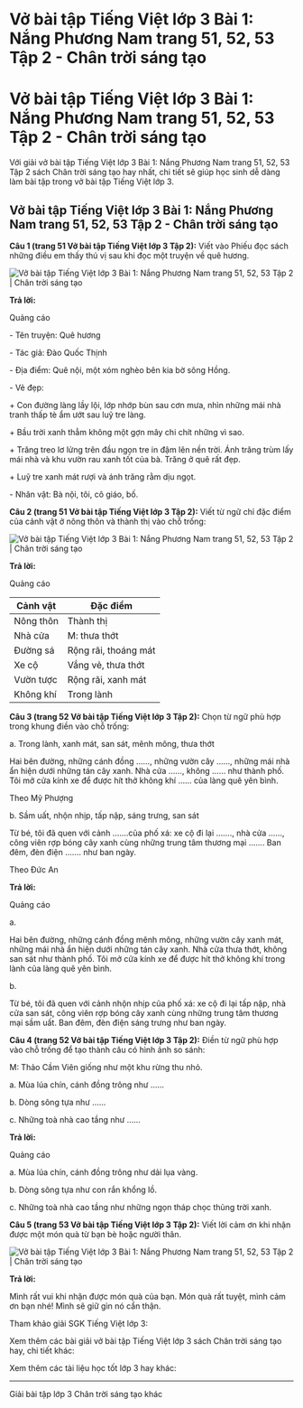 # Vở bài tập Tiếng Việt lớp 3 Bài 1: Nắng Phương Nam trang 51, 52, 53 Tập 2 - Chân trời sáng tạo

# Vở bài tập Tiếng Việt lớp 3 Bài 1: Nắng Phương Nam trang 51, 52, 53 Tập 2 - Chân trời sáng tạo

Với giải vở bài tập Tiếng Việt lớp 3 Bài 1: Nắng Phương Nam trang 51, 52, 53 Tập 2 sách Chân trời sáng tạo hay nhất, chi tiết sẽ giúp học sinh dễ dàng làm bài tập trong vở bài tập Tiếng Việt lớp 3.

## Vở bài tập Tiếng Việt lớp 3 Bài 1: Nắng Phương Nam trang 51, 52, 53 Tập 2 - Chân trời sáng tạo

**Câu 1 (trang 51 Vở bài tập Tiếng Việt lớp 3 Tập 2):** Viết vào Phiếu đọc sách những điều em thấy thú vị sau khi đọc một truyện về quê hương.

![Vở bài tập Tiếng Việt lớp 3 Bài 1: Nắng Phương Nam trang 51, 52, 53 Tập 2 | Chân trời sáng tạo](https://vietjack.com/vbt-tieng-viet-3-ct/images/bai-1-nang-phuong-nam.PNG)

**Trả lời:**

Quảng cáo

\- Tên truyện: Quê hương

\- Tác giả: Đào Quốc Thịnh 

\- Địa điểm: Quê nội, một xóm nghèo bên kia bờ sông Hồng.

\- Vẻ đẹp:

\+ Con đường làng lầy lội, lớp nhớp bùn sau cơn mưa, nhìn những mái nhà tranh thấp tè ẩm ướt sau luỹ tre làng.

\+ Bầu trời xanh thẳm không một gợn mây chi chít những vì sao. 

\+ Trăng treo lơ lửng trên đầu ngọn tre in đậm lên nền trời. Ánh trăng trùm lấy mái nhà và khu vườn rau xanh tốt của bà. Trăng ở quê rất đẹp.

\+ Luỹ tre xanh mát rượi và ánh trăng rằm dịu ngọt.

\- Nhân vật: Bà nội, tôi, cô giáo, bố.

**Câu 2 (trang 51 Vở bài tập Tiếng Việt lớp 3 Tập 2):** Viết từ ngữ chỉ đặc điểm của cảnh vật ở nông thôn và thành thị vào chỗ trống:

![Vở bài tập Tiếng Việt lớp 3 Bài 1: Nắng Phương Nam trang 51, 52, 53 Tập 2 | Chân trời sáng tạo](https://vietjack.com/vbt-tieng-viet-3-ct/images/bai-1-nang-phuong-nam-1.PNG)

**Trả lời:**

Quảng cáo

Cảnh vật |  Đặc điểm  
---|---  
Nông thôn |  Thành thị  
Nhà cửa |  M: thưa thớt |  M: san sát  
Đường sá |  Rộng rãi, thoáng mát |  Nhộn nhịp, đông đúc  
Xe cộ |  Vắng vẻ, thưa thớt |  Đông đúc, tấp nập  
Vườn tược |  Rộng rãi, xanh mát |  Nhỏ bé  
Không khí |  Trong lành |  Ô nhiễm  
  
**Câu 3 (trang 52 Vở bài tập Tiếng Việt lớp 3 Tập 2):** Chọn từ ngữ phù hợp trong khung điền vào chỗ trống:

a. Trong lành, xanh mát, san sát, mênh mông, thưa thớt

Hai bên đường, những cánh đồng ……, những vườn cây ……, những mái nhà ẩn hiện dưới những tán cây xanh. Nhà cửa ……, không …… như thành phố. Tôi mở cửa kính xe để được hít thở không khí …… của làng quê yên bình.

Theo Mỹ Phượng

b. Sầm uất, nhộn nhịp, tấp nập, sáng trưng, san sát

Từ bé, tôi đã quen với cảnh …….của phố xá: xe cộ đi lại ……., nhà cửa ……, công viên rợp bóng cây xanh cùng những trung tâm thương mại ……. Ban đêm, đèn điện ……. như ban ngày.

Theo Đức An

**Trả lời:**

Quảng cáo

a. 

Hai bên đường, những cánh đồng mênh mông, những vườn cây xanh mát, những mái nhà ẩn hiện dưới những tán cây xanh. Nhà cửa thưa thớt, không san sát như thành phố. Tôi mở cửa kính xe để được hít thở không khí trong lành của làng quê yên bình.

b. 

Từ bé, tôi đã quen với cảnh nhộn nhịp của phố xá: xe cộ đi lại tấp nập, nhà cửa san sát, công viên rợp bóng cây xanh cùng những trung tâm thương mại sầm uất. Ban đêm, đèn điện sáng trưng như ban ngày.

**Câu 4 (trang 52 Vở bài tập Tiếng Việt lớp 3 Tập 2):** Điền từ ngữ phù hợp vào chỗ trống để tạo thành câu có hình ảnh so sánh:

M: Thảo Cầm Viên giống như một khu rừng thu nhỏ.

a. Mùa lúa chín, cánh đồng trông như …... 

b. Dòng sông tựa như …... 

c. Những toà nhà cao tầng như ……

**Trả lời:**

Quảng cáo

a. Mùa lúa chín, cánh đồng trông như dải lụa vàng. 

b. Dòng sông tựa như con rắn khổng lồ.

c. Những toà nhà cao tầng như những ngọn tháp chọc thủng trời xanh.

**Câu 5 (trang 53 Vở bài tập Tiếng Việt lớp 3 Tập 2):** Viết lời cảm ơn khi nhận được một món quà từ bạn bè hoặc người thân.

![Vở bài tập Tiếng Việt lớp 3 Bài 1: Nắng Phương Nam trang 51, 52, 53 Tập 2 | Chân trời sáng tạo](https://vietjack.com/vbt-tieng-viet-3-ct/images/bai-1-nang-phuong-nam-2.PNG)

**Trả lời:**

Mình rất vui khi nhận được món quà của bạn. Món quà rất tuyệt, mình cảm ơn bạn nhé! Mình sẽ giữ gìn nó cẩn thận.

Tham khảo giải SGK Tiếng Việt lớp 3:

Xem thêm các bài giải vở bài tập Tiếng Việt lớp 3 sách Chân trời sáng tạo hay, chi tiết khác:

Xem thêm các tài liệu học tốt lớp 3 hay khác:

* * *

Giải bài tập lớp 3 Chân trời sáng tạo khác
